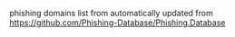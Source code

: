phishing domains list from automatically updated from https://github.com/Phishing-Database/Phishing.Database

